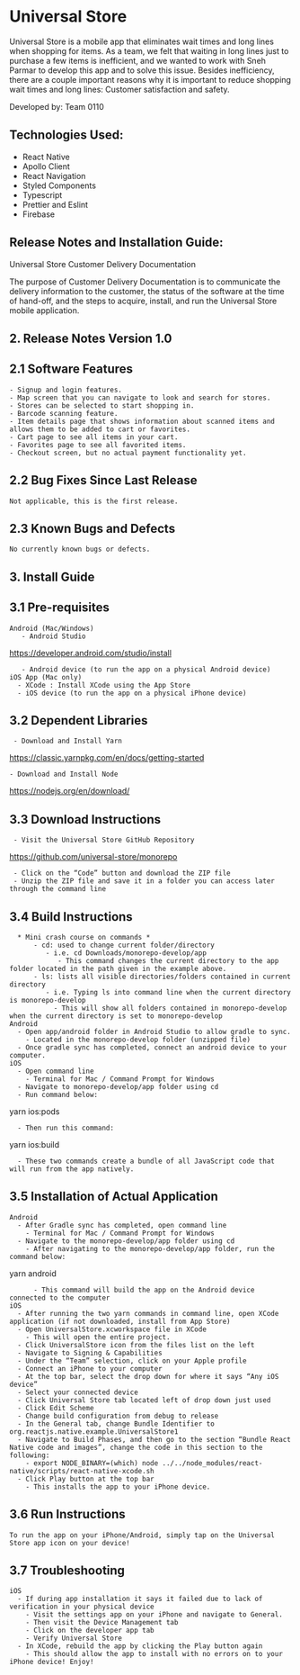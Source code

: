 # Universal Store

Universal Store is a mobile app that eliminates wait times and long lines when shopping for items. As a team, we felt that waiting in long lines just to purchase a few items is inefficient, and we wanted to work with Sneh Parmar to develop this app and to solve this issue. Besides inefficiency, there are a couple important reasons why it is important to reduce shopping wait times and long lines: Customer satisfaction and safety.

Developed by: Team 0110

## Technologies Used:
-   React Native
-   Apollo Client
-   React Navigation
-   Styled Components
-   Typescript
-   Prettier and Eslint
-   Firebase

## Release Notes and Installation Guide:

Universal Store Customer Delivery Documentation

The purpose of Customer Delivery Documentation is to communicate the delivery information to the customer, the status of the software at the time of hand-off, and the steps to acquire, install, and run the Universal Store mobile application. 

## 2. Release Notes Version 1.0

  ## 2.1 Software Features

    - Signup and login features.
    - Map screen that you can navigate to look and search for stores.
    - Stores can be selected to start shopping in.
    - Barcode scanning feature.
    - Item details page that shows information about scanned items and allows them to be added to cart or favorites.
    - Cart page to see all items in your cart.
    - Favorites page to see all favorited items.
    - Checkout screen, but no actual payment functionality yet.
  ## 2.2 Bug Fixes Since Last Release
    Not applicable, this is the first release.
  ## 2.3 Known Bugs and Defects
    No currently known bugs or defects.

## 3. Install Guide

  ## 3.1 Pre-requisites
    Android (Mac/Windows) 
       - Android Studio
       
   https://developer.android.com/studio/install
   
       - Android device (to run the app on a physical Android device)
    iOS App (Mac only)
      - XCode : Install XCode using the App Store
      - iOS device (to run the app on a physical iPhone device)
  ## 3.2 Dependent Libraries
     - Download and Install Yarn
     
   https://classic.yarnpkg.com/en/docs/getting-started
   
    - Download and Install Node
    
   https://nodejs.org/en/download/
   
  ## 3.3 Download Instructions
     - Visit the Universal Store GitHub Repository
     
   https://github.com/universal-store/monorepo
   
     - Click on the “Code” button and download the ZIP file
     - Unzip the ZIP file and save it in a folder you can access later through the command line
  ## 3.4 Build Instructions
      * Mini crash course on commands *
          - cd: used to change current folder/directory
             - i.e. cd Downloads/monorepo-develop/app	
                - This command changes the current directory to the app folder located in the path given in the example above.
          - ls: lists all visible directories/folders contained in current directory
             - i.e. Typing ls into command line when the current directory is monorepo-develop 
               - This will show all folders contained in monorepo-develop when the current directory is set to monorepo-develop
    Android
      - Open app/android folder in Android Studio to allow gradle to sync.
        - Located in the monorepo-develop folder (unzipped file)
      - Once gradle sync has completed, connect an android device to your computer.
    iOS 
      - Open command line
        - Terminal for Mac / Command Prompt for Windows
      - Navigate to monorepo-develop/app folder using cd 
      - Run command below: 
      
  yarn ios:pods
      
      - Then run this command:
      
  yarn ios:build
      
      - These two commands create a bundle of all JavaScript code that will run from the app natively.
  ## 3.5 Installation of Actual Application
    Android
      - After Gradle sync has completed, open command line 
        - Terminal for Mac / Command Prompt for Windows
      - Navigate to the monorepo-develop/app folder using cd
        - After navigating to the monorepo-develop/app folder, run the command below:
        
  yarn android
        
          - This command will build the app on the Android device connected to the computer
    iOS
      - After running the two yarn commands in command line, open XCode application (if not downloaded, install from App Store)
      - Open UniversalStore.xcworkspace file in XCode
        - This will open the entire project.
      - Click UniversalStore icon from the files list on the left
      - Navigate to Signing & Capabilities
      - Under the “Team” selection, click on your Apple profile
      - Connect an iPhone to your computer
      - At the top bar, select the drop down for where it says “Any iOS device”
      - Select your connected device 
      - Click Universal Store tab located left of drop down just used
      - Click Edit Scheme
      - Change build configuration from debug to release
      - In the General tab, change Bundle Identifier to org.reactjs.native.example.UniversalStore1
      - Navigate to Build Phases, and then go to the section “Bundle React Native code and images”, change the code in this section to the following:
        - export NODE_BINARY=(which) node ../../node_modules/react-native/scripts/react-native-xcode.sh  
      - Click Play button at the top bar 
        - This installs the app to your iPhone device.
  ## 3.6 Run Instructions
    To run the app on your iPhone/Android, simply tap on the Universal Store app icon on your device!
  ## 3.7 Troubleshooting
    iOS
      - If during app installation it says it failed due to lack of verification in your physical device
        - Visit the settings app on your iPhone and navigate to General.
        - Then visit the Device Management tab
        - Click on the developer app tab
        - Verify Universal Store
      - In XCode, rebuild the app by clicking the Play button again
        - This should allow the app to install with no errors on to your iPhone device! Enjoy! 

